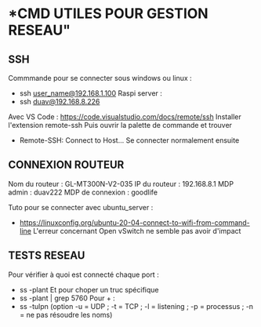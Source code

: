 # *CMD UTILES POUR GESTION RESEAU"

## SSH
Commmande pour se connecter sous windows ou linux :
 - ssh user_name@192.168.1.100
Raspi server :
 - ssh duav@192.168.8.226

Avec VS Code : https://code.visualstudio.com/docs/remote/ssh
Installer l'extension remote-ssh
Puis ouvrir la palette de commande et trouver
 - Remote-SSH: Connect to Host...
Se connecter normalement ensuite

## CONNEXION ROUTEUR
Nom du routeur : GL-MT300N-V2-035
IP du routeur : 192.168.8.1
MDP admin : duav222
MDP de connexion : goodlife

Tuto pour se connecter avec ubuntu_server :
 - https://linuxconfig.org/ubuntu-20-04-connect-to-wifi-from-command-line
L'erreur concernant Open vSwitch ne semble pas avoir d'impact

## TESTS RESEAU
Pour vérifier à quoi est connecté chaque port :
 - ss -plant
Et pour choper un truc spécifique
 - ss -plant | grep 5760
Pour + :
 - ss -tulpn
(option -u = UDP ; -t = TCP ; -l = listening ; -p = processus ; -n = ne pas résoudre les noms)